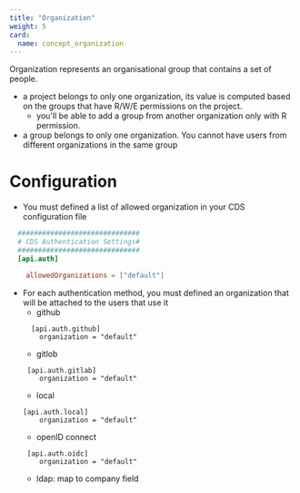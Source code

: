 ```yaml
---
title: "Organization"
weight: 5
card:
  name: concept_organization
---
```


Organization represents an organisational group that contains a set of people.

* a project belongs to only one organization, its value is computed based on the groups that have R/W/E permissions on the project.
  * you'll be able to add a group from another organization only with R permission.
* a group belongs to only one organization. You cannot have users from different organizations in the same group

# Configuration

* You must defined a list of allowed organization in your CDS configuration file
````toml
  ##############################
  # CDS Authentication Settings#
  ##############################
  [api.auth]

    allowedOrganizations = ["default"]
````

* For each authentication method, you must defined an organization that will be attached to the users that use it
  * github
  ```
    [api.auth.github]
      organization = "default"
  ```
  * gitlob
  ```
   [api.auth.gitlab]
      organization = "default"
  ```
  * local
  ```
  [api.auth.local]
      organization = "default"
  ```
  * openID connect
  ```
   [api.auth.oidc]
      organization = "default"
  ```
  * ldap: map to company field
